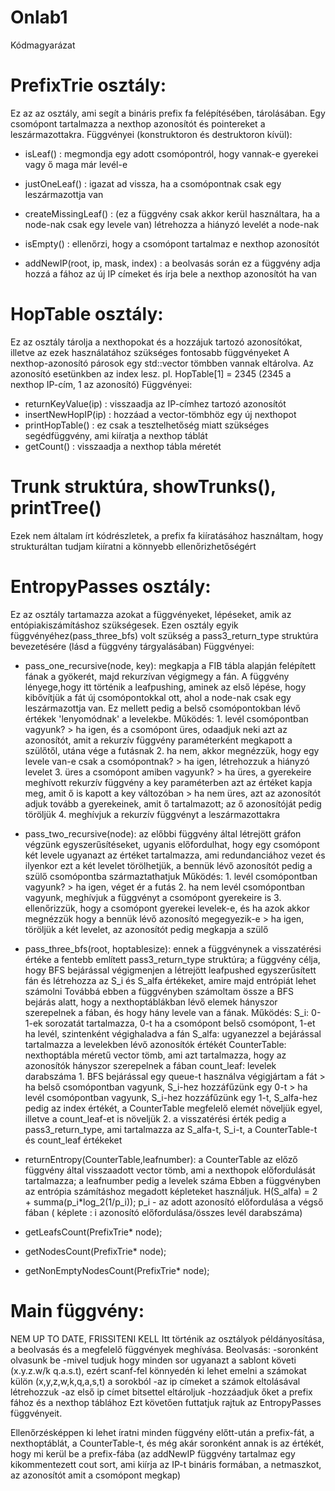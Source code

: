 # Onlab1

Kódmagyarázat

 # PrefixTrie osztály:
   Ez az az osztály, ami segít a bináris prefix fa felépítésében, tárolásában.
   Egy csomópont tartalmazza a nexthop azonosítót és pointereket a leszármazottakra.
   Függvényei (konstruktoron és destruktoron kívül):
   
   - isLeaf() : megmondja egy adott csomópontról, hogy vannak-e gyerekei vagy ő maga már levél-e
   - justOneLeaf() : igazat ad vissza, ha a csomópontnak csak egy leszármazottja van
   - createMissingLeaf() : (ez a függvény csak akkor kerül használtara, ha a node-nak csak egy levele van) létrehozza a hiányzó levelét a node-nak
   - isEmpty() : ellenőrzi, hogy a csomópont tartalmaz e nexthop azonosítót
   
   - addNewIP(root, ip, mask, index) : a beolvasás során ez a függvény adja hozzá a fához az új IP címeket és írja bele a nexthop azonosítót ha van
	
  
 # HopTable osztály:
   Ez az osztály tárolja a nexthopokat és a hozzájuk tartozó azonosítókat, illetve az ezek használatához szükséges fontosabb függvényeket
   A nexthop-azonosító párosok egy std::vector tömbben vannak eltárolva. Az azonosító esetünkben az index lesz. pl. HopTable[1] = 2345 (2345 a nexthop IP-cím, 1 az azonosító)
   Függvényei:
   - returnKeyValue(ip) : visszaadja az IP-címhez tartozó azonosítót
   - insertNewHopIP(ip) : hozzáad a vector-tömbhöz egy új nexthopot
   - printHopTable() : ez csak a tesztelhetőség miatt szükséges segédfüggvény, ami kiíratja a nexthop táblát
   - getCount() : visszaadja a nexthop tábla méretét


 # Trunk struktúra, showTrunks(), printTree()
   Ezek nem általam írt kódrészletek, a prefix fa kiíratásához használtam, hogy strukturáltan tudjam kiíratni a könnyebb ellenőrizhetőségért
 
 
 # EntropyPasses osztály:
 Ez az osztály tartamazza azokat a függvényeket, lépéseket, amik az entópiakiszámításhoz szükségesek.
 Ezen osztály egyik függvényéhez(pass_three_bfs) volt szükség a pass3_return_type struktúra bevezetésére (lásd a függvény tárgyalásában)
 Függvényei:
    
   - pass_one_recursive(node, key): megkapja a FIB tábla alapján felépített fának a gyökerét, majd rekurzívan végigmegy a fán. A függvény lényege,hogy itt történik a leafpushing, aminek az első lépése, hogy kibővítjük a fát új csomópontokkal ott, ahol a node-nak csak egy leszármazottja van. Ez mellett pedig a belső csomópontokban lévő értékek 'lenyomódnak' a levelekbe.
          Működés:
           1. levél csomópontban vagyunk? 
            > ha igen, és a csomópont üres, odaadjuk neki azt az azonosítót, amit a rekurzív függvény paraméterként megkapott a szülőtől, utána vége a futásnak
           2. ha nem, akkor megnézzük, hogy egy levele van-e csak a csomópontnak?
            > ha igen, létrehozzuk a hiányzó levelet
           3. üres a csomópont amiben vagyunk? 
            > ha üres, a gyerekeire meghívott rekurzív függvény a key paraméterben azt az értéket kapja meg, amit ő is kapott a key változóban
            > ha nem üres, azt az azonosítót adjuk tovább a gyerekeinek, amit ő tartalmazott; az ő azonosítóját pedig töröljük
           4. meghívjuk a rekurzív függvényt a leszármazottakra 
       
   - pass_two_recursive(node): az előbbi függvény által létrejött gráfon végzünk egyszerűsítéseket, ugyanis előfordulhat, hogy egy csomópont két levele ugyanazt az értéket tartalmazza, ami redundanciához vezet és ilyenkor ezt a két levelet törölhetjük, a bennük lévő azonosítót pedig a szülő csomópontba származtathatjuk
          Működés:
           1. levél csomópontban vagyunk?
            > ha igen, véget ér a futás
           2. ha nem levél csomópontban vagyunk, meghívjuk a függvényt a csomópont gyerekeire is
           3. ellenőrizzük, hogy a csomópont gyerekei levelek-e, és ha azok akkor megnézzük hogy a bennük lévő azonosító megegyezik-e
            > ha igen, töröljük a két levelet, az azonosítót pedig megkapja a szülő 
        
   - pass_three_bfs(root, hoptablesize): ennek a függvénynek a visszatérési értéke a fentebb említett pass3_return_type struktúra; a függvény célja, hogy BFS bejárással végigmenjen a létrejött leafpushed egyszerűsített fán és létrehozza az S_i és S_alfa értékeket, amire majd entrópiát lehet számolni
        Továbbá ebben a függvényben számoltam össze a BFS bejárás alatt, hogy a nexthoptáblákban lévő elemek hányszor szerepelnek a fában, és hogy hány levele van a fának.
          Működés:
          S_i: 0-1-ek sorozatát tartalmazza, 0-t ha a csomópont belső csomópont, 1-et ha levél, szintenként végighaladva a fán
          S_alfa: ugyanezzel a bejárással tartalmazza a levelekben lévő azonosítók értékét
          CounterTable: nexthoptábla méretű vector tömb, ami azt tartalmazza, hogy az azonosítók hányszor szerepelnek a fában
          count_leaf: levelek darabszáma
          1. BFS bejárással egy queue-t használva végigjártam a fát
            > ha belső csomópontban vagyunk, S_i-hez hozzáfűzünk egy 0-t
            > ha levél csomópontban vagyunk, S_i-hez hozzáfűzünk egy 1-t, S_alfa-hez pedig az index értékét, a CounterTable megfelelő elemét növeljük egyel, illetve a count_leaf-et is növeljük
          2. a visszatérési érték pedig a pass3_return_type, ami tartalmazza az S_alfa-t, S_i-t, a CounterTable-t és count_leaf értékeket
      
      
   - returnEntropy(CounterTable,leafnumber): a CounterTable az előző függvény által visszaadott vector tömb, ami a nexthopok előfordulását tartalmazza; a leafnumber pedig a levelek száma
        Ebben a függvényben az entrópia számításhoz megadott képleteket használjuk.
        H(S_alfa) = 2 + summa(p_i*log_2(1/p_i));
        p_i - az adott azonosító előfordulása a végső fában ( képlete : i azonosító előfordulása/összes levél darabszáma)
   - getLeafsCount(PrefixTrie* node);
   - getNodesCount(PrefixTrie* node);
   - getNonEmptyNodesCount(PrefixTrie* node);

# Main függvény:
NEM UP TO DATE, FRISSITENI KELL
Itt történik az osztályok példányosítása, a beolvasás és a megfelelő függvények meghívása.
Beolvasás:
-soronként olvasunk be
-mivel tudjuk hogy minden sor ugyanazt a sablont követi (x.y.z.w/k q.a.s.t), ezért scanf-fel könnyedén ki lehet emelni a számokat külön (x,y,z,w,k,q,a,s,t) a sorokból
-az ip címeket a számok eltolásával létrehozzuk 
-az első ip címet bitsettel eltároljuk
-hozzáadjuk őket a prefix fához és a nexthop táblához
Ezt követően futtatjuk rajtuk az EntropyPasses függvényeit.

Ellenőrzésképpen ki lehet íratni minden függvény előtt-után a prefix-fát, a nexthoptáblát, a CounterTable-t, és még akár soronként annak is az értékét, hogy mi kerül be a prefix-fába (az addNewIP függvény tartalmaz egy kikommentezett cout sort, ami kiírja az IP-t bináris formában, a netmaszkot, az azonosítót amit a csomópont megkap)
